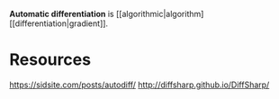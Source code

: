**Automatic differentiation** is [[algorithmic|algorithm] [[differentiation|gradient]].


# Resources

https://sidsite.com/posts/autodiff/
http://diffsharp.github.io/DiffSharp/